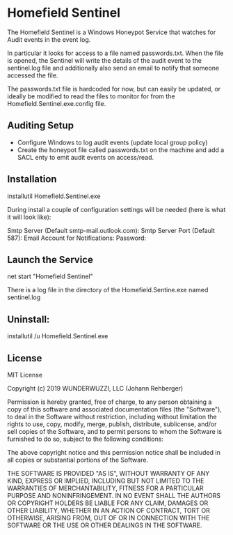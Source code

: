# Homefield Sentinel

The Homefield Sentinel is a Windows Honeypot Service that watches for Audit events in the event log. 

In particular it looks for access to a file named passwords.txt. When the file is opened, the Sentinel will write the details of the audit event to the sentinel.log file and additionally also send an email to notify that someone accessed the file.

The passwords.txt file is hardcoded for now, but can easily be updated, or ideally be modified to read the files to monitor for from the Homefield.Sentinel.exe.config file.


## Auditing Setup

 - Configure Windows to log audit events (update local group policy)
 - Create the honeypot file called passwords.txt on the machine and add a SACL enty to emit audit events on access/read.


## Installation

installutil Homefield.Sentinel.exe

During install a couple of configuration settings will be needed (here is what it will look like):

Smtp Server (Default smtp-mail.outlook.com):
Smtp Server Port (Default 587):
Email Account for Notifications: 
Password:


## Launch the Service

net start "Homefield Sentinel"

There is a log file in the directory of the Homefield.Sentine.exe named sentinel.log


## Uninstall:

installutil /u Homefield.Sentinel.exe


## License

MIT License

Copyright (c) 2019 WUNDERWUZZI, LLC (Johann Rehberger)

Permission is hereby granted, free of charge, to any person obtaining a copy
of this software and associated documentation files (the "Software"), to deal
in the Software without restriction, including without limitation the rights
to use, copy, modify, merge, publish, distribute, sublicense, and/or sell
copies of the Software, and to permit persons to whom the Software is
furnished to do so, subject to the following conditions:

The above copyright notice and this permission notice shall be included in all
copies or substantial portions of the Software.

THE SOFTWARE IS PROVIDED "AS IS", WITHOUT WARRANTY OF ANY KIND, EXPRESS OR
IMPLIED, INCLUDING BUT NOT LIMITED TO THE WARRANTIES OF MERCHANTABILITY,
FITNESS FOR A PARTICULAR PURPOSE AND NONINFRINGEMENT. IN NO EVENT SHALL THE
AUTHORS OR COPYRIGHT HOLDERS BE LIABLE FOR ANY CLAIM, DAMAGES OR OTHER
LIABILITY, WHETHER IN AN ACTION OF CONTRACT, TORT OR OTHERWISE, ARISING FROM,
OUT OF OR IN CONNECTION WITH THE SOFTWARE OR THE USE OR OTHER DEALINGS IN THE
SOFTWARE.
